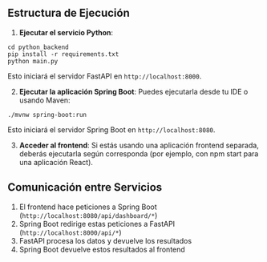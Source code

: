 
## Estructura de Ejecución

1. **Ejecutar el servicio Python**:

```shellscript
cd python_backend
pip install -r requirements.txt
python main.py
```

Esto iniciará el servidor FastAPI en `http://localhost:8000`.


2. **Ejecutar la aplicación Spring Boot**:
   Puedes ejecutarla desde tu IDE o usando Maven:

```shellscript
./mvnw spring-boot:run
```

Esto iniciará el servidor Spring Boot en `http://localhost:8080`.


3. **Acceder al frontend**:
   Si estás usando una aplicación frontend separada, deberás ejecutarla según corresponda (por ejemplo, con npm start para una aplicación React).


## Comunicación entre Servicios

1. El frontend hace peticiones a Spring Boot (`http://localhost:8080/api/dashboard/*`)
2. Spring Boot redirige estas peticiones a FastAPI (`http://localhost:8000/api/*`)
3. FastAPI procesa los datos y devuelve los resultados
4. Spring Boot devuelve estos resultados al frontend
